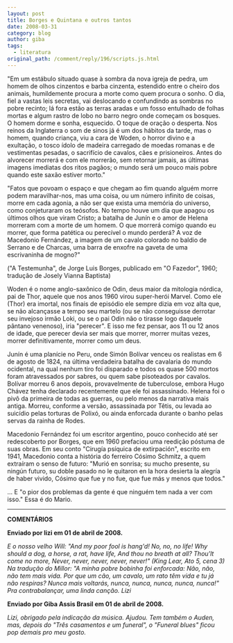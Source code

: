 ```yaml
---
layout: post
title: Borges e Quintana e outros tantos
date: 2008-03-31
category: blog
author: giba
tags:
  - literatura
original_path: /comment/reply/196/scripts.js.html
---
```

"Em um estábulo situado quase à sombra da nova igreja de pedra, um homem de olhos cinzentos e barba cinzenta, estendido entre o cheiro dos animais, humildemente procura a morte como quem procura o sonho. O dia, fiel a vastas leis secretas, vai deslocando e confundindo as sombras no pobre recinto; lá fora estão as terras aradas e um fosso entulhado de folhas mortas e algum rastro de lobo no barro negro onde começam os bosques. O homem dorme e sonha, esquecido. O toque de oração o desperta. Nos reinos da Inglaterra o som de sinos já é um dos hábitos da tarde, mas o homem, quando criança, viu a cara de Woden, o horror divino e a exultação, o tosco ídolo de madeira carregado de moedas romanas e de vestimentas pesadas, o sacrifício de cavalos, cães e prisioneiros. Antes do alvorecer morrerá e com ele morrerão, sem retornar jamais, as últimas imagens imediatas dos ritos pagãos; o mundo será um pouco mais pobre quando este saxão estiver morto."

"Fatos que povoam o espaço e que chegam ao fim quando alguém morre podem maravilhar-nos, mas uma coisa, ou um número infinito de coisas, morre em cada agonia, a não ser que exista uma memória do universo, como conjeturaram os teósofos. No tempo houve um dia que apagou os últimos olhos que viram Cristo; a batalha de Junín e o amor de Helena morreram com a morte de um homem. O que morrerá comigo quando eu morrer, que forma patética ou perecível o mundo perderá? A voz de Macedonio Fernández, a imagem de um cavalo colorado no baldio de Serrano e de Charcas, uma barra de enxofre na gaveta de uma escrivaninha de mogno?"

("A Testemunha", de Jorge Luis Borges, publicado em "O Fazedor", 1960; tradução de Josely Vianna Baptista)

Woden é o nome anglo-saxônico de Odin, deus maior da mitologia nórdica, pai de Thor, aquele que nos anos 1960 virou super-herói Marvel. Como ele (Thor) era imortal, nos finais de episódio ele sempre dizia em voz alta que, se não alcançasse a tempo seu martelo (ou se não conseguisse derrotar seu invejoso irmão Loki, ou se o pai Odin não o tirasse logo daquele pântano venenoso), iria "perecer". E isso me fez pensar, aos 11 ou 12 anos de idade, que perecer devia ser mais que morrer, morrer muitas vezes, morrer definitivamente, morrer como um deus.

Junín é uma planície no Peru, onde Simón Bolívar venceu os realistas em 6 de agosto de 1824, na última verdadeira batalha de cavalaria do mundo ocidental, na qual nenhum tiro foi disparado e todos os quase 500 mortos foram atravessados por sabres, ou quem sabe pisoteados por cavalos. Bolívar morreu 6 anos depois, provavelmente de tuberculose, embora Hugo Chávez tenha declarado recentemente que ele foi assassinado. Helena foi o pivô da primeira de todas as guerras, ou pelo menos da narrativa mais antiga. Morreu, conforme a versão, assassinada por Têtis, ou levada ao suicídio pelas torturas de Polixó, ou ainda enforcada durante o banho pelas servas da rainha de Rodes.

Macedonio Fernández foi um escritor argentino, pouco conhecido até ser redescoberto por Borges, que em 1960 prefaciou uma reedição póstuma de suas obras. Em seu conto "Cirugía psíquica de extirpación", escrito em 1941, Macedonio conta a história do ferreiro Cósimo Schmitz, a quem extraíram o senso de futuro: "Murió en sonrisa; su mucho presente, su ningún futuro, su doble pasado no le quitaron en la hora desierta la alegría de haber vivido, Cósimo que fue y no fue, que fue más y menos que todos."

... E "o pior dos problemas da gente é que ninguém tem nada a ver com isso." Essa é do Mario.

- - -

**COMENTÁRIOS**

**Enviado por lizi em 01 de abril de 2008.**

*E o nosso velho Will: "And my poor fool is hang'd! No, no, no life! Why should a dog, a horse, a rat, have life, And thou no breath at all? Thou'lt come no more, Never, never, never, never, never!" (King Lear, Ato 5, cena 3) Na tradução do Millor: "A minha pobre bobinha foi enforcada: Não, não, não tem mais vida. Por que um cão, um cavalo, um rato têm vida e tu já não respiras? Nunca mais voltarás, nunca, nunca, nunca, nunca, nunca!" Pra contrabalançar, uma linda canção. Lizi*

**Enviado por Giba Assis Brasil em 01 de abril de 2008.**

*Lizi, obrigado pela indicação da música. Ajudou. Tem também o Auden, mas, depois do "Três casamentos e um funeral", o "Funeral blues" ficou pop demais pro meu gosto.*